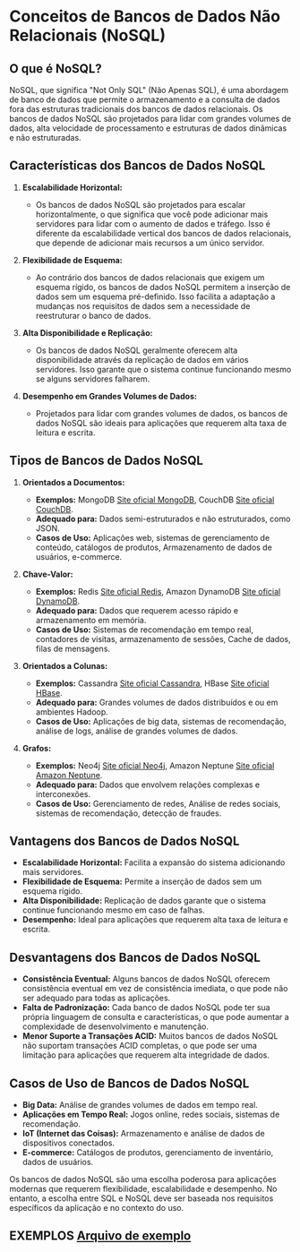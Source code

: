 # Conceitos de Bancos de Dados Não Relacionais (NoSQL)

## O que é NoSQL?

NoSQL, que significa "Not Only SQL" (Não Apenas SQL), é uma abordagem de banco de dados que permite o armazenamento e a consulta de dados fora das estruturas tradicionais dos bancos de dados relacionais. Os bancos de dados NoSQL são projetados para lidar com grandes volumes de dados, alta velocidade de processamento e estruturas de dados dinâmicas e não estruturadas.

## Características dos Bancos de Dados NoSQL

1. **Escalabilidade Horizontal:**
   - Os bancos de dados NoSQL são projetados para escalar horizontalmente, o que significa que você pode adicionar mais servidores para lidar com o aumento de dados e tráfego. Isso é diferente da escalabilidade vertical dos bancos de dados relacionais, que depende de adicionar mais recursos a um único servidor.

2. **Flexibilidade de Esquema:**
   - Ao contrário dos bancos de dados relacionais que exigem um esquema rígido, os bancos de dados NoSQL permitem a inserção de dados sem um esquema pré-definido. Isso facilita a adaptação a mudanças nos requisitos de dados sem a necessidade de reestruturar o banco de dados.

3. **Alta Disponibilidade e Replicação:**
   - Os bancos de dados NoSQL geralmente oferecem alta disponibilidade através da replicação de dados em vários servidores. Isso garante que o sistema continue funcionando mesmo se alguns servidores falharem.

4. **Desempenho em Grandes Volumes de Dados:**
   - Projetados para lidar com grandes volumes de dados, os bancos de dados NoSQL são ideais para aplicações que requerem alta taxa de leitura e escrita.

## Tipos de Bancos de Dados NoSQL

1. **Orientados a Documentos:**
   - **Exemplos:** MongoDB [Site oficial MongoDB](https://www.mongodb.com), CouchDB [Site oficial CouchDB](https://couchdb.apache.org/).
   - **Adequado para:** Dados semi-estruturados e não estruturados, como JSON.
   - **Casos de Uso:** Aplicações web, sistemas de gerenciamento de conteúdo, catálogos de produtos, Armazenamento de dados de usuários, e-commerce.

2. **Chave-Valor:**
   - **Exemplos:** Redis [Site oficial Redis](https://redis.io), Amazon DynamoDB [Site oficial DynamoDB](https://aws.amazon.com/dynamodb/).
   - **Adequado para:** Dados que requerem acesso rápido e armazenamento em memória.
   - **Casos de Uso:** Sistemas de recomendação em tempo real, contadores de visitas, armazenamento de sessões, Cache de dados, filas de mensagens.

3. **Orientados a Colunas:**
   - **Exemplos:** Cassandra [Site oficial Cassandra](https://cassandra.apache.org), HBase [Site oficial HBase](https://hbase.apache.org).
   - **Adequado para:** Grandes volumes de dados distribuídos e ou em ambientes Hadoop.
   - **Casos de Uso:** Aplicações de big data, sistemas de recomendação, análise de logs, análise de grandes volumes de dados.

4. **Grafos:**
   - **Exemplos:** Neo4j [Site oficial Neo4j](https://neo4j.com), Amazon Neptune [Site oficial Amazon Neptune](https://aws.amazon.com/pt/neptune/).
   - **Adequado para:** Dados que envolvem relações complexas e interconexões.
   - **Casos de Uso:** Gerenciamento de redes, Análise de redes sociais, sistemas de recomendação, detecção de fraudes.

## Vantagens dos Bancos de Dados NoSQL

- **Escalabilidade Horizontal:** Facilita a expansão do sistema adicionando mais servidores.
- **Flexibilidade de Esquema:** Permite a inserção de dados sem um esquema rígido.
- **Alta Disponibilidade:** Replicação de dados garante que o sistema continue funcionando mesmo em caso de falhas.
- **Desempenho:** Ideal para aplicações que requerem alta taxa de leitura e escrita.

## Desvantagens dos Bancos de Dados NoSQL

- **Consistência Eventual:** Alguns bancos de dados NoSQL oferecem consistência eventual em vez de consistência imediata, o que pode não ser adequado para todas as aplicações.
- **Falta de Padronização:** Cada banco de dados NoSQL pode ter sua própria linguagem de consulta e características, o que pode aumentar a complexidade de desenvolvimento e manutenção.
- **Menor Suporte a Transações ACID:** Muitos bancos de dados NoSQL não suportam transações ACID completas, o que pode ser uma limitação para aplicações que requerem alta integridade de dados.

## Casos de Uso de Bancos de Dados NoSQL

- **Big Data:** Análise de grandes volumes de dados em tempo real.
- **Aplicações em Tempo Real:** Jogos online, redes sociais, sistemas de recomendação.
- **IoT (Internet das Coisas):** Armazenamento e análise de dados de dispositivos conectados.
- **E-commerce:** Catálogos de produtos, gerenciamento de inventário, dados de usuários.

Os bancos de dados NoSQL são uma escolha poderosa para aplicações modernas que requerem flexibilidade, escalabilidade e desempenho. No entanto, a escolha entre SQL e NoSQL deve ser baseada nos requisitos específicos da aplicação e no contexto do uso.

## EXEMPLOS [Arquivo de exemplo](NoSQL/exemplos.sql)
